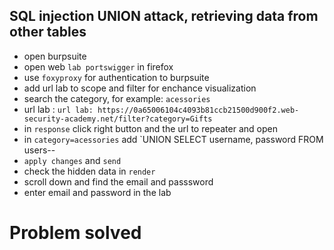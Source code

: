 ## SQL injection UNION attack, retrieving data from other tables
- open burpsuite
- open web `lab portswigger` in firefox
- use `foxyproxy` for authentication to burpsuite
- add url lab to scope and filter for enchance visualization
- search the category, for example: `acessories`
- url lab : `url lab: https://0a65006104c4093b81ccb21500d900f2.web-security-academy.net/filter?category=Gifts`
- in `response` click right button and the url to repeater and open
- in `category=acessories` add `UNION SELECT username, password FROM users--
- `apply changes` and `send`
- check the hidden data in `render`
- scroll down and find the email and passsword
- enter email and password in the lab

# Problem solved
